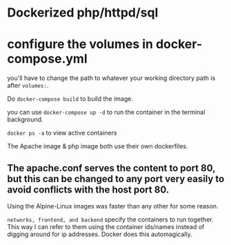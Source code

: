 # Dockerized php/httpd/sql


# configure the volumes in docker-compose.yml

you'll have to change the path to whatever your working directory path is after ```volumes:```.

Do ```docker-compose build``` to build the image.

you can use ```docker-compose up -d``` to run the container in the terminal background.

```docker ps -a``` to view active containers

The Apache image & php image both use their own dockerfiles.

## The apache.conf serves the content to port 80, but this can be changed to any port very easily to avoid conflicts with the host port 80. 

Using the Alpine-Linux images was faster than any other for some reason.

```networks, frontend, and backend``` specify the containers to run together. This way I can refer to them using the container ids/names instead of digging around for ip addresses. Docker does this automagically.

